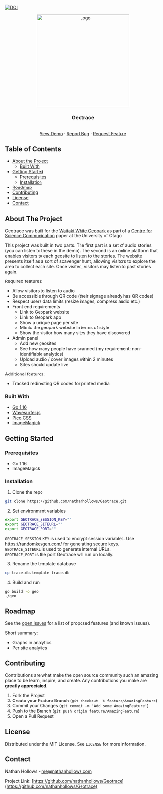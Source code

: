 [![DOI](https://zenodo.org/badge/DOI/10.5281/zenodo.5595591.svg)](https://doi.org/10.5281/zenodo.5595591)



<p align="center">
  <a href="https://github.com/nathanhollows/Geotrace">
    <img src="https://user-images.githubusercontent.com/13064427/138615526-69a8602f-b73a-41b9-8a46-af271feea375.png" alt="Logo" width="300">
  </a>

  <h3 align="center">Geotrace</h3>

  <p align="center">
    <br />
    <a href="https://geo.trace.co.nz">View Demo</a>
    ·
    <a href="https://github.com/nathanhollows/Geotrace/issues">Report Bug</a>
    ·
    <a href="https://github.com/nathanhollows/Geotrace/issues">Request Feature</a>
  </p>
</p>



<!-- TABLE OF CONTENTS -->
## Table of Contents

* [About the Project](#about-the-project)
  * [Built With](#built-with)
* [Getting Started](#getting-started)
  * [Prerequisites](#prerequisites)
  * [Installation](#installation)
* [Roadmap](#roadmap)
* [Contributing](#contributing)
* [License](#license)
* [Contact](#contact)



<!-- ABOUT THE PROJECT -->
## About The Project

Geotrace was built for the [Waitaki White Geopark](https://www.whitestonegeopark.nz/) as part of a [Centre for Science Communication](https://www.otago.ac.nz/science-communication/index.html) paper at the University of Otago.

This project was built in two parts. The first part is a set of audio stories (you can listen to these in the demo). The second is an online platform that enables visitors to each geosite to listen to the stories. The website presents itself as a sort of scavenger hunt, allowing visitors to explore the area to collect each site. Once visited, visitors may listen to past stories again.

Required features:

- Allow visitors to listen to audio
- Be accessible through QR code (their signage already has QR codes)
- Respect users data limits (resize images, compress audio etc.)
- Front end requirements
    - Link to Geopark website
    - Link to Geopark app
    - Show a unique page per site
    - Mimic the geopark website in terms of style
    - Show the visitor how many sites they have discovered
- Admin panel
    - Add new geosites
    - See how many people have scanned (my requirement: non-identifiable analytics)
    - Upload audio / cover images within 2 minutes
    - Sites should update live

Additional features:

- Tracked redirecting QR codes for printed media

### Built With

* [Go 1.16](https://golang.org)
* [Wavesurfer.js](https://wavesurfer-js.org/)
* [Pico CSS](https://picocss.com/)
* [ImageMagick](https://imagemagick.org/index.php)

<!-- GETTING STARTED -->
## Getting Started

### Prerequisites

- Go 1.16
- ImageMagick

### Installation

1. Clone the repo
```sh
git clone https://github.com/nathanhollows/Geotrace.git
```
2. Set environment variables
```sh
export GEOTRACE_SESSION_KEY=""
export GEOTRACE_SITEURL=""
export GEOTRACE_PORT=""
```

`GEOTRACE_SESSION_KEY` is used to encrypt session variables. Use <https://randomkeygen.com/> for generating secure keys.   
`GEOTRACE_SITEURL` is used to generate internal URLs.   
`GEOTRACE_PORT` is the port Geotrace will run on locally.  

3. Rename the template database
```sh
cp trace.db.template trace.db
```
4. Build and run
```sh
go build -o geo
./geo
```


<!-- ROADMAP -->
## Roadmap

See the [open issues](https://github.com/othneildrew/Best-README-Template/issues) for a list of proposed features (and known issues).

Short summary:

- Graphs in analytics
- Per site analytics


<!-- CONTRIBUTING -->
## Contributing

Contributions are what make the open source community such an amazing place to be learn, inspire, and create. Any contributions you make are **greatly appreciated**.

1. Fork the Project
2. Create your Feature Branch (`git checkout -b feature/AmazingFeature`)
3. Commit your Changes (`git commit -m 'Add some AmazingFeature'`)
4. Push to the Branch (`git push origin feature/AmazingFeature`)
5. Open a Pull Request


<!-- LICENSE -->
## License

Distributed under the MIT License. See `LICENSE` for more information.


<!-- CONTACT -->
## Contact

Nathan Hollows - me@nathanhollows.com

Project Link: [https://github.com/nathanhollows/Geotrace](https://github.com/nathanhollows/Geotrace)
